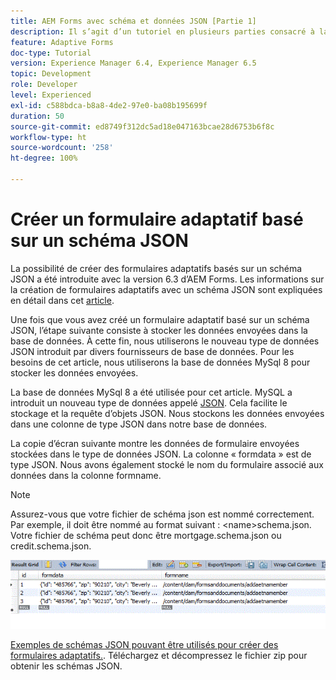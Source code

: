 ```yaml
---
title: AEM Forms avec schéma et données JSON [Partie 1]
description: Il s’agit d’un tutoriel en plusieurs parties consacré à la création de formulaires adaptatifs avec les schémas JSON et à l’interrogation des données envoyées.
feature: Adaptive Forms
doc-type: Tutorial
version: Experience Manager 6.4, Experience Manager 6.5
topic: Development
role: Developer
level: Experienced
exl-id: c588bdca-b8a8-4de2-97e0-ba08b195699f
duration: 50
source-git-commit: ed8749f312dc5ad18e047163bcae28d6753b6f8c
workflow-type: ht
source-wordcount: '258'
ht-degree: 100%

---
```


# Créer un formulaire adaptatif basé sur un schéma JSON

La possibilité de créer des formulaires adaptatifs basés sur un schéma JSON a été introduite avec la version 6.3 d’AEM Forms. Les informations sur la création de formulaires adaptatifs avec un schéma JSON sont expliquées en détail dans cet [article](https://experienceleague.adobe.com/docs/experience-manager-65/forms/adaptive-forms-advanced-authoring/adaptive-form-json-schema-form-model.html?lang=fr).

Une fois que vous avez créé un formulaire adaptatif basé sur un schéma JSON, l’étape suivante consiste à stocker les données envoyées dans la base de données. À cette fin, nous utiliserons le nouveau type de données JSON introduit par divers fournisseurs de base de données. Pour les besoins de cet article, nous utiliserons la base de données MySql 8 pour stocker les données envoyées.

La base de données MySql 8 a été utilisée pour cet article. MySQL a introduit un nouveau type de données appelé [JSON](https://dev.mysql.com/doc/refman/8.0/en/json.html). Cela facilite le stockage et la requête d’objets JSON. Nous stockons les données envoyées dans une colonne de type JSON dans notre base de données.

La copie d’écran suivante montre les données de formulaire envoyées stockées dans le type de données JSON. La colonne « formdata » est de type JSON. Nous avons également stocké le nom du formulaire associé aux données dans la colonne formname.

>[!NOTE]
>
>Assurez-vous que votre fichier de schéma json est nommé correctement. Par exemple, il doit être nommé au format suivant : &lt;name>schema.json. Votre fichier de schéma peut donc être mortgage.schema.json ou credit.schema.json.

![datastored](assets/datastored.gif)

[Exemples de schémas JSON pouvant être utilisés pour créer des formulaires adaptatifs.](assets/samplejsonschemas.zip). Téléchargez et décompressez le fichier zip pour obtenir les schémas JSON.
